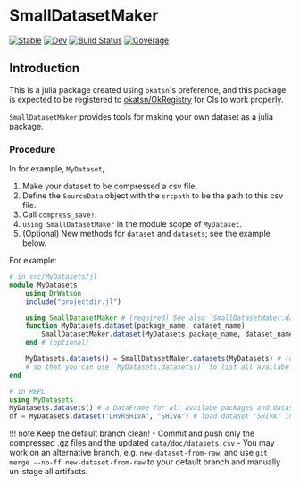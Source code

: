 # SmallDatasetMaker

[![Stable](https://img.shields.io/badge/docs-stable-blue.svg)](https://okatsn.github.io/SmallDatasetMaker.jl/stable/)
[![Dev](https://img.shields.io/badge/docs-dev-blue.svg)](https://okatsn.github.io/SmallDatasetMaker.jl/dev/)
[![Build Status](https://github.com/okatsn/SmallDatasetMaker.jl/actions/workflows/CI.yml/badge.svg?branch=main)](https://github.com/okatsn/SmallDatasetMaker.jl/actions/workflows/CI.yml?query=branch%3Amain)
[![Coverage](https://codecov.io/gh/okatsn/SmallDatasetMaker.jl/branch/main/graph/badge.svg)](https://codecov.io/gh/okatsn/SmallDatasetMaker.jl)

<!-- Don't have any of your custom contents above; they won't occur if there is no citation. -->

## Introduction

This is a julia package created using `okatsn`'s preference, and this package is expected to be registered to [okatsn/OkRegistry](https://github.com/okatsn/OkRegistry) for CIs to work properly.

`SmallDatasetMaker` provides tools for making your own dataset as a julia package.
### Procedure
In for example, `MyDataset`,
1. Make your dataset to be compressed a csv file.
2. Define the `SourceData` object with the `srcpath` to be the path to this csv file.
3. Call `compress_save!`.
4. `using SmallDatasetMaker` in the module scope of `MyDataset`.
5. (Optional) New methods for `dataset` and `datasets`; see the example below.

For example:

```julia
# in src/MyDatasets/jl
module MyDatasets
    using DrWatson
    include("projectdir.jl")

    using SmallDatasetMaker # (required) See also `SmallDatasetMaker.datasets`.
    function MyDatasets.dataset(package_name, dataset_name) 
        SmallDatasetMaker.dataset(MyDatasets,package_name, dataset_name)
    end # (optional)

    MyDatasets.datasets() = SmallDatasetMaker.datasets(MyDatasets) # (optional)
    # so that you can use `MyDatasets.datasets()` to list all availabe `package/dataest`s in `MyDatasets`
end

# in REPL
using MyDatasets
MyDatasets.datasets() # a DataFrame for all availabe packages and datasets
df = MyDatasets.dataset("LHVRSHIVA", "SHIVA") # load dataset "SHIVA" in package "LHVRSHIVA" as a DataFrame
```

!!! note Keep the default branch clean!
    - Commit and push only the compressed .gz files and the updated `data/doc/datasets.csv`
    - You may work on an alternative branch, e.g. `new-dataset-from-raw`, and use `git merge --no-ff new-dataset-from-raw` to your default branch and manually un-stage all artifacts.

